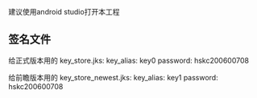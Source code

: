 建议使用android studio打开本工程

## 签名文件

给正式版本用的
key_store.jks:
key_alias: key0
password: hskc200600708

给前瞻版本用的
key_store_newest.jks:
key_alias: key1
password: hskc200600708
